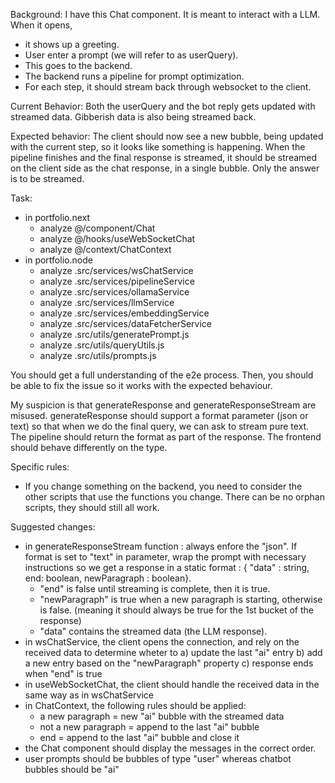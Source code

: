Background: I have this Chat component. It is meant to interact with a LLM. When it opens,
- it shows up a greeting. 
- User enter a prompt (we will refer to as userQuery). 
- This goes to the backend.
- The backend runs a pipeline for prompt optimization. 
- For each step, it should stream back through websocket to the client. 

Current Behavior: 
Both the userQuery and the bot reply gets updated with streamed data. Gibberish data is also being streamed back. 

Expected behavior: 
The client should now see a new bubble, being updated with the current step, so it looks like something is happening. 
When the pipeline finishes and the final response is streamed, it should be streamed on the client side as the chat response, in a single bubble. Only the answer is to be streamed.

Task:
- in portfolio.next
  - analyze @/component/Chat
  - analyze @/hooks/useWebSocketChat
  - analyze @/context/ChatContext
- in portfolio.node
  - analyze .src/services/wsChatService
  - analyze .src/services/pipelineService
  - analyze .src/services/ollamaService
  - analyze .src/services/llmService
  - analyze .src/services/embeddingService
  - analyze .src/services/dataFetcherService
  - analyze .src/utils/generatePrompt.js
  - analyze .src/utils/queryUtils.js
  - analyze .src/utils/prompts.js

You should get a full understanding of the e2e process. Then, you should be able to fix the issue so it works with the expected behaviour.

My suspicion is that generateResponse and generateResponseStream are misused. generateResponse should support a format parameter (json or text) so that when we do the final query, we can ask to stream pure text. The pipeline should return the format as part of the response. The frontend should behave differently on the type.

Specific rules:
- If you change something on the backend, you need to consider the other scripts that use the functions you change. There can be no orphan scripts, they should still all work.

Suggested changes:
- in generateResponseStream function : always enfore the "json". If format is set to "text" in parameter, wrap the prompt with necessary instructions so we get a response in a static format : { "data" : string, end: boolean, newParagraph : boolean}. 
  - "end" is false until streaming is complete, then it is true. 
  - "newParagraph" is true when a new paragraph is starting, otherwise is false. (meaning it should always be true for the 1st bucket of the response)
  - "data" contains the streamed data (the LLM response). 
- in wsChatService, the client opens the connection, and rely on the received data to determine wheter to
a) update the last "ai" entry
b) add a new entry based on the "newParagraph" property 
c) response ends when "end" is true
- in useWebSocketChat, the client should handle the received data in the same way as in wsChatService
- in ChatContext, the following rules should be applied:
  - a new paragraph = new "ai" bubble with the streamed data
  - not a new paragraph = append to the last "ai" bubble
  - end = append to the last "ai" bubble and close it
- the Chat component should display the messages in the correct order.
- user prompts should be bubbles of type "user" whereas chatbot bubbles should be "ai"